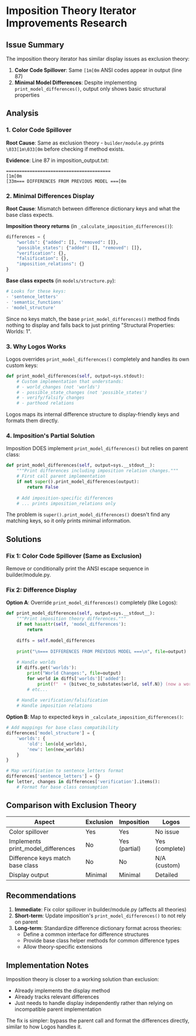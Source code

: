 # Imposition Theory Iterator Improvements Research

## Issue Summary

The imposition theory iterator has similar display issues as exclusion theory:
1. **Color Code Spillover**: Same `[1m[0m` ANSI codes appear in output (line 87)
2. **Minimal Model Differences**: Despite implementing `print_model_differences()`, output only shows basic structural properties

## Analysis

### 1. Color Code Spillover

**Root Cause**: Same as exclusion theory - `builder/module.py` prints `\033[1m\033[0m` before checking if method exists.

**Evidence**: Line 87 in imposition_output.txt:
```
========================================
[1m[0m
[33m=== DIFFERENCES FROM PREVIOUS MODEL ===[0m
```

### 2. Minimal Differences Display

**Root Cause**: Mismatch between difference dictionary keys and what the base class expects.

**Imposition theory returns** (in `_calculate_imposition_differences()`):
```python
differences = {
    "worlds": {"added": [], "removed": []},
    "possible_states": {"added": [], "removed": []},
    "verification": {},
    "falsification": {},
    "imposition_relations": {}
}
```

**Base class expects** (in `models/structure.py`):
```python
# Looks for these keys:
- 'sentence_letters'
- 'semantic_functions'  
- 'model_structure'
```

Since no keys match, the base `print_model_differences()` method finds nothing to display and falls back to just printing "Structural Properties: Worlds: 1".

### 3. Why Logos Works

Logos overrides `print_model_differences()` completely and handles its own custom keys:

```python
def print_model_differences(self, output=sys.stdout):
    # Custom implementation that understands:
    # - world_changes (not 'worlds')
    # - possible_state_changes (not 'possible_states')
    # - verify/falsify changes
    # - parthood relations
```

Logos maps its internal difference structure to display-friendly keys and formats them directly.

### 4. Imposition's Partial Solution

Imposition DOES implement `print_model_differences()` but relies on parent class:

```python
def print_model_differences(self, output=sys.__stdout__):
    """Print differences including imposition relation changes."""
    # First call parent implementation
    if not super().print_model_differences(output):
        return False
    
    # Add imposition-specific differences
    # ... prints imposition_relations only
```

The problem is `super().print_model_differences()` doesn't find any matching keys, so it only prints minimal information.

## Solutions

### Fix 1: Color Code Spillover (Same as Exclusion)

Remove or conditionally print the ANSI escape sequence in builder/module.py.

### Fix 2: Difference Display 

**Option A**: Override `print_model_differences()` completely (like Logos):

```python
def print_model_differences(self, output=sys.__stdout__):
    """Print imposition theory differences."""
    if not hasattr(self, 'model_differences'):
        return
        
    diffs = self.model_differences
    
    print("\n=== DIFFERENCES FROM PREVIOUS MODEL ===\n", file=output)
    
    # Handle worlds
    if diffs.get('worlds'):
        print("World Changes:", file=output)
        for world in diffs['worlds']['added']:
            print(f"  + {bitvec_to_substates(world, self.N)} (now a world)", file=output)
        # etc...
    
    # Handle verification/falsification
    # Handle imposition relations
```

**Option B**: Map to expected keys in `_calculate_imposition_differences()`:

```python
# Add mappings for base class compatibility
differences['model_structure'] = {
    'worlds': {
        'old': len(old_worlds),
        'new': len(new_worlds)
    }
}

# Map verification to sentence_letters format
differences['sentence_letters'] = {}
for letter, changes in differences['verification'].items():
    # Format for base class consumption
```

## Comparison with Exclusion Theory

| Aspect | Exclusion | Imposition | Logos |
|--------|-----------|------------|-------|
| Color spillover | Yes | Yes | No issue |
| Implements print_model_differences | No | Yes (partial) | Yes (complete) |
| Difference keys match base class | No | No | N/A (custom) |
| Display output | Minimal | Minimal | Detailed |

## Recommendations

1. **Immediate**: Fix color spillover in builder/module.py (affects all theories)
2. **Short-term**: Update imposition's `print_model_differences()` to not rely on parent
3. **Long-term**: Standardize difference dictionary format across theories:
   - Define a common interface for difference structures
   - Provide base class helper methods for common difference types
   - Allow theory-specific extensions

## Implementation Notes

Imposition theory is closer to a working solution than exclusion:
- Already implements the display method
- Already tracks relevant differences
- Just needs to handle display independently rather than relying on incompatible parent implementation

The fix is simpler: bypass the parent call and format the differences directly, similar to how Logos handles it.